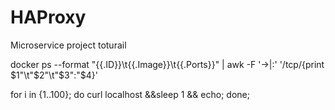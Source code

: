 # HAProxy
Microservice project toturail

docker ps --format "{{.ID}}\t{{.Image}}\t{{.Ports}}" | awk -F '->|:' '/tcp/{print $1"\t"$2"\t"$3":"$4}'

 for i in {1..100}; do curl localhost &&sleep 1 && echo; done;
